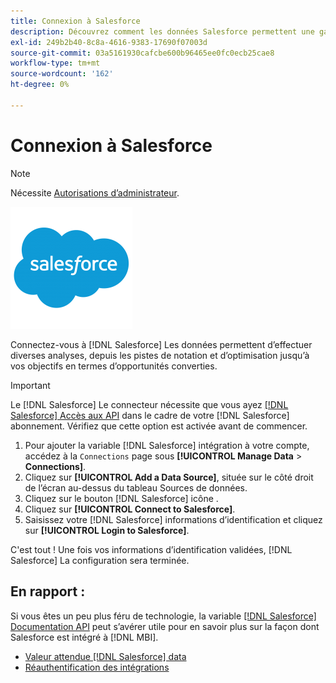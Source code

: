 ```yaml
---
title: Connexion à Salesforce
description: Découvrez comment les données Salesforce permettent une gamme d’analyses, depuis les pistes de notation et d’optimisation jusqu’à vos objectifs en termes d’opportunités converties.
exl-id: 249b2b40-8c8a-4616-9383-17690f07003d
source-git-commit: 03a5161930cafcbe600b96465ee0fc0ecb25cae8
workflow-type: tm+mt
source-wordcount: '162'
ht-degree: 0%

---
```


# Connexion à Salesforce

>[!NOTE]
>
>Nécessite [Autorisations d’administrateur](../../../administrator/user-management/user-management.md).

![](../../../assets/Salesforce_Logo.png)

Connectez-vous à [!DNL Salesforce] Les données permettent d’effectuer diverses analyses, depuis les pistes de notation et d’optimisation jusqu’à vos objectifs en termes d’opportunités converties.

>[!IMPORTANT]
>
>Le [!DNL Salesforce] Le connecteur nécessite que vous ayez [[!DNL Salesforce] Accès aux API](../integrations/salesforce.md) dans le cadre de votre [!DNL Salesforce] abonnement. Vérifiez que cette option est activée avant de commencer.

1. Pour ajouter la variable [!DNL Salesforce] intégration à votre compte, accédez à la `Connections` page sous **[!UICONTROL Manage Data** > **Connections]**.
1. Cliquez sur **[!UICONTROL Add a Data Source]**, située sur le côté droit de l’écran au-dessus du tableau Sources de données.
1. Cliquez sur le bouton [!DNL Salesforce] icône .
1. Cliquez sur **[!UICONTROL Connect to Salesforce]**.
1. Saisissez votre [!DNL Salesforce] informations d’identification et cliquez sur **[!UICONTROL Login to Salesforce]**.

C&#39;est tout ! Une fois vos informations d’identification validées, [!DNL Salesforce] La configuration sera terminée.

## En rapport :

Si vous êtes un peu plus féru de technologie, la variable [[!DNL Salesforce] Documentation API](https://developer.salesforce.com/docs/atlas.en-us.api_rest.meta/api_rest/intro_what_is_rest_api.htm) peut s’avérer utile pour en savoir plus sur la façon dont Salesforce est intégré à [!DNL MBI].

* [Valeur attendue [!DNL Salesforce] data](../integrations/salesforce-data.md)
* [Réauthentification des intégrations](https://support.magento.com/hc/en-us/articles/360016733151)
